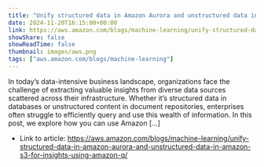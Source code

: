 ```yaml
---
title: "Unify structured data in Amazon Aurora and unstructured data in Amazon S3 for insights using Amazon Q"
date: 2024-11-20T16:15:00+00:00
link: https://aws.amazon.com/blogs/machine-learning/unify-structured-data-in-amazon-aurora-and-unstructured-data-in-amazon-s3-for-insights-using-amazon-q/
showShare: false
showReadTime: false
thumbnail: images/aws.png
tags: ["aws.amazon.com/blogs/machine-learning"]
---
```

In today’s data-intensive business landscape, organizations face the challenge of extracting valuable insights from diverse data sources scattered across their infrastructure. Whether it’s structured data in databases or unstructured content in document repositories, enterprises often struggle to efficiently query and use this wealth of information. In this post, we explore how you can use Amazon […]

- Link to article: https://aws.amazon.com/blogs/machine-learning/unify-structured-data-in-amazon-aurora-and-unstructured-data-in-amazon-s3-for-insights-using-amazon-q/